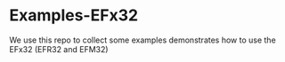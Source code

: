 # Examples-EFx32
We use this repo to collect some examples demonstrates how to use the EFx32 (EFR32 and EFM32)
